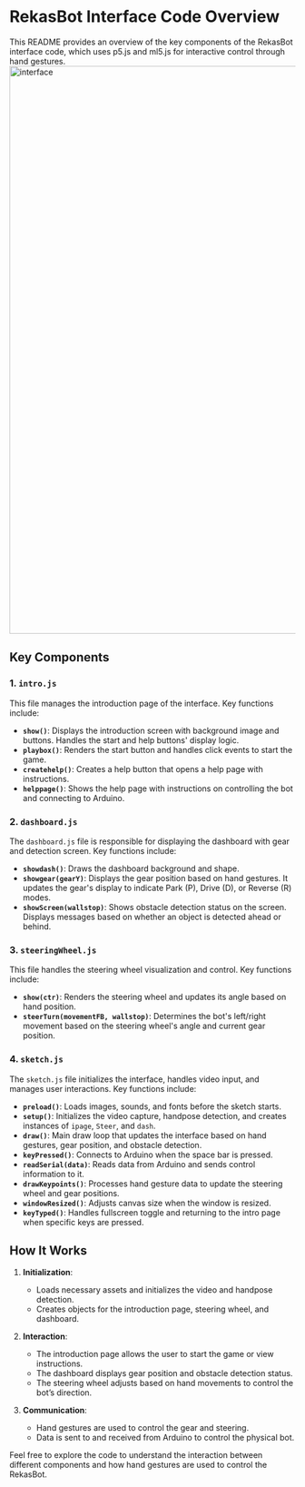 # RekasBot Interface Code Overview

This README provides an overview of the key components of the RekasBot interface code, which uses p5.js and ml5.js for interactive control through hand gestures.
<img src="./RekasBotAsset/Interface.jpg" alt="interface" width="1000">
## Key Components

### 1. `intro.js`

This file manages the introduction page of the interface. Key functions include:

- **`show()`**: Displays the introduction screen with background image and buttons. Handles the start and help buttons' display logic.
- **`playbox()`**: Renders the start button and handles click events to start the game.
- **`createhelp()`**: Creates a help button that opens a help page with instructions.
- **`helppage()`**: Shows the help page with instructions on controlling the bot and connecting to Arduino.

### 2. `dashboard.js`

The `dashboard.js` file is responsible for displaying the dashboard with gear and detection screen. Key functions include:

- **`showdash()`**: Draws the dashboard background and shape.
- **`showgear(gearY)`**: Displays the gear position based on hand gestures. It updates the gear's display to indicate Park (P), Drive (D), or Reverse (R) modes.
- **`showScreen(wallstop)`**: Shows obstacle detection status on the screen. Displays messages based on whether an object is detected ahead or behind.

### 3. `steeringWheel.js`

This file handles the steering wheel visualization and control. Key functions include:

- **`show(ctr)`**: Renders the steering wheel and updates its angle based on hand position.
- **`steerTurn(movementFB, wallstop)`**: Determines the bot's left/right movement based on the steering wheel's angle and current gear position.

### 4. `sketch.js`

The `sketch.js` file initializes the interface, handles video input, and manages user interactions. Key functions include:

- **`preload()`**: Loads images, sounds, and fonts before the sketch starts.
- **`setup()`**: Initializes the video capture, handpose detection, and creates instances of `ipage`, `Steer`, and `dash`.
- **`draw()`**: Main draw loop that updates the interface based on hand gestures, gear position, and obstacle detection.
- **`keyPressed()`**: Connects to Arduino when the space bar is pressed.
- **`readSerial(data)`**: Reads data from Arduino and sends control information to it.
- **`drawKeypoints()`**: Processes hand gesture data to update the steering wheel and gear positions.
- **`windowResized()`**: Adjusts canvas size when the window is resized.
- **`keyTyped()`**: Handles fullscreen toggle and returning to the intro page when specific keys are pressed.

## How It Works

1. **Initialization**:
   - Loads necessary assets and initializes the video and handpose detection.
   - Creates objects for the introduction page, steering wheel, and dashboard.

2. **Interaction**:
   - The introduction page allows the user to start the game or view instructions.
   - The dashboard displays gear position and obstacle detection status.
   - The steering wheel adjusts based on hand movements to control the bot’s direction.

3. **Communication**:
   - Hand gestures are used to control the gear and steering.
   - Data is sent to and received from Arduino to control the physical bot.

Feel free to explore the code to understand the interaction between different components and how hand gestures are used to control the RekasBot.


